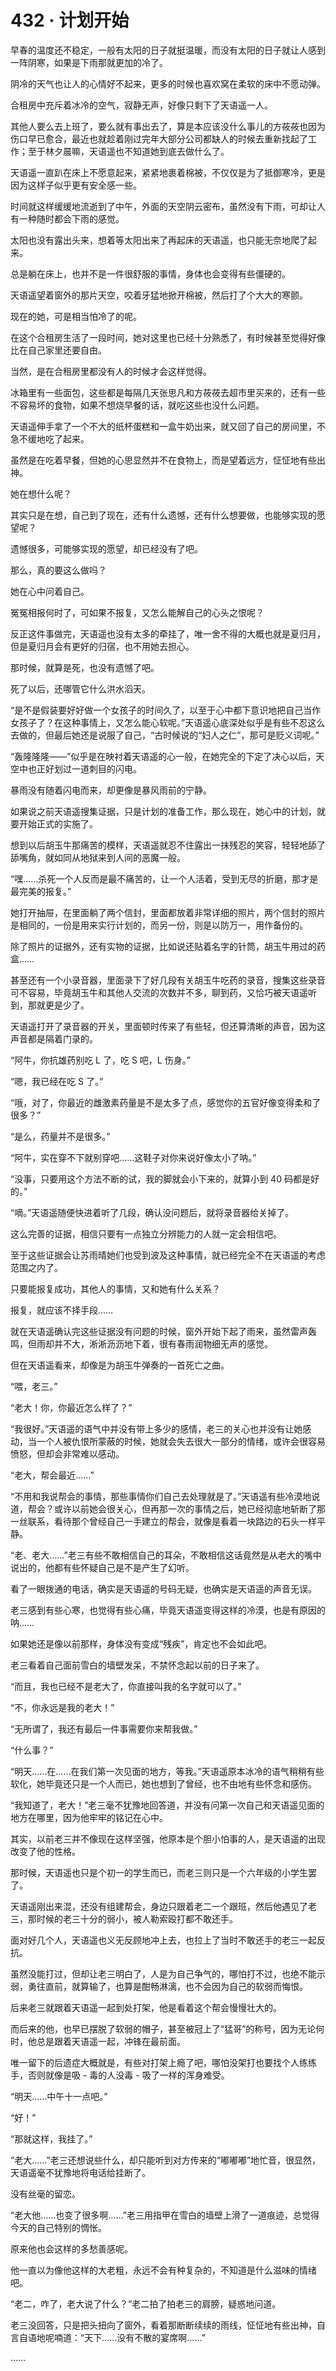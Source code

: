 # 432 · 计划开始

早春的温度还不稳定，一般有太阳的日子就挺温暖，而没有太阳的日子就让人感到一阵阴寒，如果是下雨那就更加的冷了。

阴冷的天气也让人的心情好不起来，更多的时候也喜欢窝在柔软的床中不愿动弹。

合租房中充斥着冰冷的空气，寂静无声，好像只剩下了天语遥一人。

其他人要么去上班了，要么就有事出去了，算是本应该没什么事儿的方莜莜也因为伤口早已愈合，最近也就趁着刚过完年大部分公司都缺人的时候去重新找起了工作；至于林夕晨嘛，天语遥也不知道她到底去做什么了。

天语遥一直趴在床上不愿意起来，紧紧地裹着棉被，不仅仅是为了抵御寒冷，更是因为这样子似乎更有安全感一些。

时间就这样缓缓地流逝到了中午，外面的天空阴云密布，虽然没有下雨，可却让人有一种随时都会下雨的感觉。

太阳也没有露出头来，想着等太阳出来了再起床的天语遥，也只能无奈地爬了起来。

总是躺在床上，也并不是一件很舒服的事情，身体也会变得有些僵硬的。

天语遥望着窗外的那片天空，咬着牙猛地掀开棉被，然后打了个大大的寒颤。

现在的她，可是相当怕冷了的呢。

在这个合租房生活了一段时间，她对这里也已经十分熟悉了，有时候甚至觉得好像比在自己家里还要自由。

当然，是在合租房里都没有人的时候才会这样觉得。

冰箱里有一些面包，这些都是每隔几天张思凡和方莜莜去超市里买来的，还有一些不容易坏的食物，如果不想烧早餐的话，就吃这些也没什么问题。

天语遥伸手拿了一个不大的纸杯蛋糕和一盒牛奶出来，就又回了自己的房间里，不急不缓地吃了起来。

虽然是在吃着早餐，但她的心思显然并不在食物上，而是望着远方，怔怔地有些出神。

她在想什么呢？

其实只是在想，自己到了现在，还有什么遗憾，还有什么想要做，也能够实现的愿望呢？

遗憾很多，可能够实现的愿望，却已经没有了吧。

那么，真的要这么做吗？

她在心中问着自己。

冤冤相报何时了，可如果不报复，又怎么能解自己的心头之恨呢？

反正这件事做完，天语遥也没有太多的牵挂了，唯一舍不得的大概也就是夏归月，但是夏归月会有更好的归宿，也不用她去担心。

那时候，就算是死，也没有遗憾了吧。

死了以后，还哪管它什么洪水滔天。

“是不是假装要好好做一个女孩子的时间久了，以至于心中都下意识地把自己当作女孩子了？在这种事情上，又怎么能心软呢。”天语遥心底深处似乎是有些不忍这么去做的，但最后她还是说服了自己，“古时候说的“妇人之仁”，那可是贬义词呢。”

“轰隆隆隆——”似乎是在映衬着天语遥的心一般，在她完全的下定了决心以后，天空中也正好划过一道刺目的闪电。

暴雨没有随着闪电而来，却更像是暴风雨前的宁静。

如果说之前天语遥搜集证据，只是计划的准备工作，那么现在，她心中的计划，就要开始正式的实施了。

想到以后胡玉牛那痛苦的模样，天语遥就忍不住露出一抹残忍的笑容，轻轻地舔了舔嘴角，就如同从地狱来到人间的恶魔一般。

“嘿……杀死一个人反而是最不痛苦的，让一个人活着，受到无尽的折磨，那才是最完美的报复。”

她打开抽屉，在里面躺了两个信封，里面都放着非常详细的照片，两个信封的照片是相同的，一份是用来实行计划的，而另一份，则是以防万一，用作备份的。

除了照片的证据外，还有实物的证据，比如说还贴着名字的针筒，胡玉牛用过的药盒……

甚至还有一个小录音器，里面录下了好几段有关胡玉牛吃药的录音，搜集这些录音可不容易，毕竟胡玉牛和其他人交流的次数并不多，聊到药，又恰巧被天语遥听到，那就更是少了。

天语遥打开了录音器的开关，里面顿时传来了有些轻，但还算清晰的声音，因为这声音都是隔着门录的。

“阿牛，你抗雄药别吃 L 了，吃 S 吧，L 伤身。”

“嗯，我已经在吃 S 了。”

“哦，对了，你最近的雌激素药量是不是太多了点，感觉你的五官好像变得柔和了很多？”

“是么，药量并不是很多。”

“阿牛，实在穿不下就别穿吧……这鞋子对你来说好像太小了呐。”

“没事，只要用这个方法不断的试，我的脚就会小下来的，就算小到 40 码都是好的。”

“嘀。”天语遥随便快进着听了几段，确认没问题后，就将录音器给关掉了。

这么完善的证据，相信只要有一点独立分辨能力的人就一定会相信吧。

至于这些证据会让苏雨晴她们也受到波及这种事情，就已经完全不在天语遥的考虑范围之内了。

只要能报复成功，其他人的事情，又和她有什么关系？

报复，就应该不择手段……

就在天语遥确认完这些证据没有问题的时候，窗外开始下起了雨来，虽然雷声轰鸣，但雨却并不大，淅淅沥沥地下着，很有春雨润物细无声的感觉。

但在天语遥看来，却像是为胡玉牛弹奏的一首死亡之曲。

“喂，老三。”

“老大！你，你最近怎么样了？”

“我很好。”天语遥的语气中并没有带上多少的感情，老三的关心也并没有让她感动，当一个人被仇恨所蒙蔽的时候，她就会失去很大一部分的情绪，或许会很容易愤怒，但却会非常难以感动。

“老大，帮会最近……”

“不用和我说帮会的事情，那些事情你们自己去处理就是了。”天语遥有些冷漠地说道，帮会？或许以前她会很关心，但再那一次的事情之后，她已经彻底地斩断了那一丝联系，看待那个曾经自己一手建立的帮会，就像是看着一块路边的石头一样平静。

“老、老大……”老三有些不敢相信自己的耳朵，不敢相信这话竟然是从老大的嘴中说出的，他都有些怀疑自己是不是产生了幻听。

看了一眼拨通的电话，确实是天语遥的号码无疑，也确实是天语遥的声音无误。

老三感到有些心寒，也觉得有些心痛，毕竟天语遥变得这样的冷漠，也是有原因的呐……

如果她还是像以前那样，身体没有变成“残疾”，肯定也不会如此吧。

老三看着自己面前雪白的墙壁发呆，不禁怀念起以前的日子来了。

“而且，我也已经不是老大了，你直接叫我的名字就可以了。”

“不，你永远是我的老大！”

“无所谓了，我还有最后一件事需要你来帮我做。”

“什么事？”

“明天……在……在我们第一次见面的地方，等我。”天语遥原本冰冷的语气稍稍有些软化，她毕竟还只是一个人而已，她也想到了曾经，也不由地有些怀念和感伤。

“我知道了，老大！”老三毫不犹豫地回答道，并没有问第一次自己和天语遥见面的地方在哪里，因为他牢牢的铭记在心中。

其实，以前老三并不像现在这样坚强，他原本是个胆小怕事的人，是天语遥的出现改变了他的性格。

那时候，天语遥也只是个初一的学生而已，而老三则只是一个六年级的小学生罢了。

天语遥刚出来混，还没有组建帮会，身边只跟着老二一个跟班，然后他遇见了老三，那时候的老三十分的弱小，被人勒索殴打都不敢还手。

面对好几个人，天语遥也义无反顾地冲上去，也拉上了当时不敢还手的老三一起反抗。

虽然没能打过，但却让老三明白了，人是为自己争气的，哪怕打不过，也绝不能示弱，勇往直前，就算输了，也算是酣畅淋漓，也不会因为自己的软弱而悔恨。

后来老三就跟着天语遥一起到处打架，他是看着这个帮会慢慢壮大的。

而后来的他，也早已摆脱了软弱的帽子，甚至被冠上了“猛哥”的称号，因为无论何时，他总是跟着天语遥一起，冲锋在最前面。

唯一留下的后遗症大概就是，有些对打架上瘾了吧，哪怕没架打也要找个人练练手，否则就像是吸 - 毒的人没毒 - 吸了一样的浑身难受。

“明天……中午十一点吧。”

“好！”

“那就这样，我挂了。”

“老大……”老三还想说些什么，却只能听到对方传来的“嘟嘟嘟”地忙音，很显然，天语遥毫不犹豫地将电话给挂断了。

没有丝毫的留恋。

“老大他……也变了很多啊……”老三用指甲在雪白的墙壁上滑了一道痕迹，总觉得今天的自己特别的惆怅。

原来他也会这样的多愁善感呢。

他一直以为像他这样的大老粗，永远不会有种复杂的，不知道是什么滋味的情绪吧。

“老二，咋了，老大说了什么？”老二拍了拍老三的肩膀，疑惑地问道。

老三没回答，只是把头扭向了窗外，看着那断断续续的雨线，怔怔地有些出神，自言自语地呢喃道：“天下……没有不散的宴席啊……”

……

